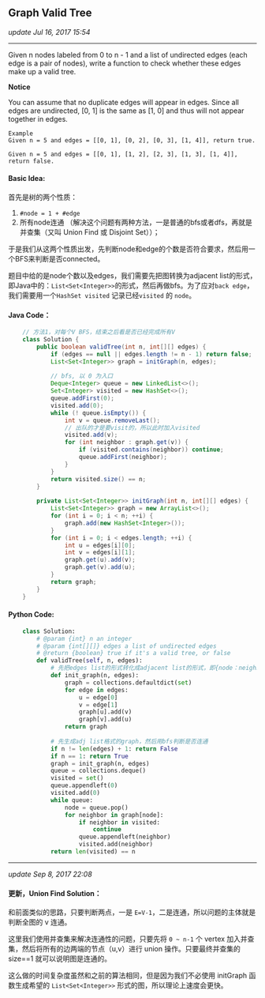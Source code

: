 ## Graph Valid Tree
_update Jul 16, 2017 15:54_

---
Given n nodes labeled from 0 to n - 1 and a list of undirected edges (each edge is a pair of nodes), write a function to check whether these edges make up a valid tree.

**Notice**

You can assume that no duplicate edges will appear in edges. Since all edges are undirected, [0, 1] is the same as [1, 0] and thus will not appear together in edges.

    Example
    Given n = 5 and edges = [[0, 1], [0, 2], [0, 3], [1, 4]], return true.
    
    Given n = 5 and edges = [[0, 1], [1, 2], [2, 3], [1, 3], [1, 4]], return false.
    
#### Basic Idea:
首先是树的两个性质：

1.  `#node = 1 + #edge`
2.  所有node连通 （解决这个问题有两种方法，一是普通的bfs或者dfs，再就是并查集（又叫 Union Find 或 Disjoint Set））；

于是我们从这两个性质出发，先判断node和edge的个数是否符合要求，然后用一个BFS来判断是否connected。

题目中给的是node个数以及edges，我们需要先把图转换为adjacent list的形式，即Java中的：`List<Set<Integer>>`的形式，然后再做bfs。为了应对`back edge`，我们需要用一个`HashSet visited` 记录已经`visited` 的 `node`。

#### Java Code：
```java
    // 方法1，对每个V BFS，结束之后看是否已经完成所有V
    class Solution {
        public boolean validTree(int n, int[][] edges) {
            if (edges == null || edges.length != n - 1) return false;
            List<Set<Integer>> graph = initGraph(n, edges);
            
            // bfs, 以 0 为入口
            Deque<Integer> queue = new LinkedList<>();
            Set<Integer> visited = new HashSet<>();
            queue.addFirst(0);
            visited.add(0);
            while (! queue.isEmpty()) {
                int v = queue.removeLast();
                // 出队的才是要visit的，所以此时加入visited
                visited.add(v);
                for (int neighbor : graph.get(v)) {
                    if (visited.contains(neighbor)) continue;
                    queue.addFirst(neighbor);
                }
            }
            return visited.size() == n;
        }
        
        private List<Set<Integer>> initGraph(int n, int[][] edges) {
            List<Set<Integer>> graph = new ArrayList<>();
            for (int i = 0; i < n; ++i) {
                graph.add(new HashSet<Integer>());
            }
            for (int i = 0; i < edges.length; ++i) {
                int u = edges[i][0];
                int v = edges[i][1];
                graph.get(u).add(v);
                graph.get(v).add(u);
            }
            return graph;
        }
    }
```

#### Python Code:
```python
    class Solution:
        # @param {int} n an integer
        # @param {int[][]} edges a list of undirected edges
        # @return {boolean} true if it's a valid tree, or false
        def validTree(self, n, edges):
            # 先把edges list的形式转化成adjacent list的形式，即{node：neighbors}
            def init_graph(n, edges):
                graph = collections.defaultdict(set)
                for edge in edges:
                    u = edge[0]
                    v = edge[1]
                    graph[u].add(v)
                    graph[v].add(u)
                return graph
                
            # 先生成adj list格式的graph，然后用bfs判断是否连通
            if n != len(edges) + 1: return False
            if n == 1: return True
            graph = init_graph(n, edges)
            queue = collections.deque()
            visited = set()
            queue.appendleft(0)
            visited.add(0)
            while queue:
                node = queue.pop()
                for neighbor in graph[node]:
                    if neighbor in visited:
                        continue
                    queue.appendleft(neighbor)
                    visited.add(neighbor)
            return len(visited) == n
```

----
_update Sep 8, 2017  22:08_

#### 更新，Union Find Solution：
和前面类似的思路，只要判断两点，一是 `E=V-1`，二是连通，所以问题的主体就是判断全图的 v 连通。  

这里我们使用并查集来解决连通性的问题，只要先将 `0 ~ n-1` 个 vertex 加入并查集，然后将所有的边两端的节点（u,v）进行 union 操作。只要最终并查集的 size==1 就可以说明图是连通的。

这么做的时间复杂度虽然和之前的算法相同，但是因为我们不必使用 initGraph 函数生成希望的 `List<Set<Integer>>` 形式的图，所以理论上速度会更快。






















